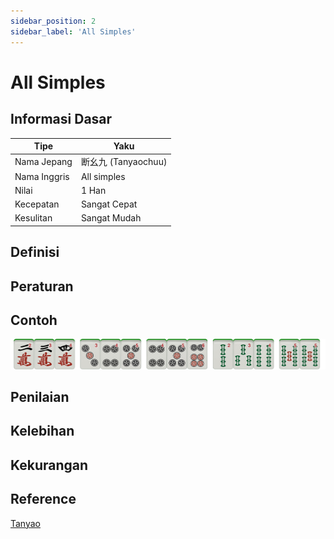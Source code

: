 ```yaml
---
sidebar_position: 2
sidebar_label: 'All Simples'
---
```

# All Simples 

## Informasi Dasar

| Tipe | Yaku|
|-----|-----|
| Nama Jepang | 断幺九 (Tanyaochuu) |
| Nama Inggris | All simples |
| Nilai | 1 Han |
| Kecepatan | Sangat Cepat |
| Kesulitan | Sangat Mudah |

## Definisi

## Peraturan 

## Contoh

![Alt text](/img/tanyao.png)

## Penilaian 

## Kelebihan

## Kekurangan

## Reference
[Tanyao](https://riichi.wiki/Tanyao)